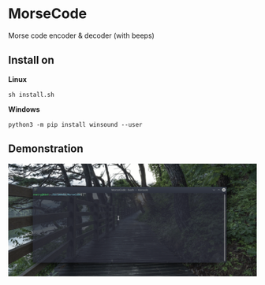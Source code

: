 # MorseCode
Morse code encoder &amp; decoder (with beeps)

## Install on
<b> Linux </b>
```
sh install.sh
```
<b> Windows </b><br>
```
python3 -m pip install winsound --user
```

## Demonstration
![Demo](https://github.com/zNairy/MorseCode/blob/main/gif/gif-demo.gif)
